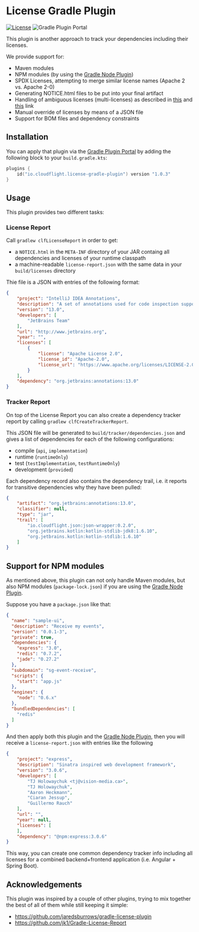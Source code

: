 # License Gradle Plugin

[![License](https://img.shields.io/badge/License-Apache_2.0-green.svg)](https://opensource.org/licenses/Apache-2.0)
![Gradle Plugin Portal](https://img.shields.io/gradle-plugin-portal/v/io.cloudflight.license-gradle-plugin?label=Gradle%20Plugin%20Portal)

This plugin is another approach to track your dependencies including their licenses.

We provide support for:

* Maven modules
* NPM modules (by using the [Gradle Node Plugin](https://github.com/node-gradle/gradle-node-plugin))
* SPDX Licenses, attempting to merge similar license names (Apache 2 vs. Apache 2-0)
* Generating NOTICE.html files to be put into your final artifact
* Handling of ambiguous licenses (multi-licenses) as described in [this](https://resources.whitesourcesoftware.com/blog-whitesource/license-compatibility) and [this](https://dwheeler.com/essays/floss-license-slide.pdf) link
* Manual override of licenses by means of a JSON file
* Support for BOM files and dependency constraints

## Installation

You can apply that plugin via the [Gradle Plugin Portal](https://plugins.gradle.org/plugin/io.cloudflight.license-gradle-plugin)
by adding the following block to your `build.gradle.kts`:

````kotlin
plugins {
    id("io.cloudflight.license-gradle-plugin") version "1.0.3"
}
````

## Usage 

This plugin provides two different tasks:

### License Report

Call `gradlew clfLicenseReport` in order to get:

* a `NOTICE.html` in the `META-INF` directory of your JAR containg all dependencies and licenses of your runtime classpath
* a machine-readable `license-report.json` with the same data in your `build/licenses` directory

Thie file is a JSON with entries of the following format:

````json
{
    "project": "IntelliJ IDEA Annotations",
    "description": "A set of annotations used for code inspection support and code documentation.",
    "version": "13.0",
    "developers": [
        "JetBrains Team"
    ],
    "url": "http://www.jetbrains.org",
    "year": "",
    "licenses": [
        {
            "license": "Apache License 2.0",
            "license_id": "Apache-2.0",
            "license_url": "https://www.apache.org/licenses/LICENSE-2.0"
        }
    ],
    "dependency": "org.jetbrains:annotations:13.0"
}
````


### Tracker Report

On top of the License Report you can also create a dependency tracker report by calling `gradlew clfCreateTrackerReport`.

This JSON file will be generated to `build/tracker/dependencies.json` and gives a list of dependencies for each of the following
configurations:

* compile (`api`, `implementation`)
* runtime (`runtimeOnly`)
* test (`testImplementation`, `testRuntimeOnly`)
* development (`provided`)

Each dependency record also contains the dependency trail, i.e. it reports for transitive
dependencies why they have been pulled:

````json
{
    "artifact": "org.jetbrains:annotations:13.0",
    "classifier": null,
    "type": "jar",
    "trail": [
        "io.cloudflight.json:json-wrapper:0.2.0",
        "org.jetbrains.kotlin:kotlin-stdlib-jdk8:1.6.10",
        "org.jetbrains.kotlin:kotlin-stdlib:1.6.10"
    ]
}
````

## Support for NPM modules

As mentioned above, this plugin can not only handle Maven modules, but
also NPM modules (`package-lock.json`) if you are using the [Gradle Node Plugin](https://github.com/node-gradle/gradle-node-plugin).

Suppose you have a `package.json` like that:

````json
{
  "name": "sample-ui",
  "description": "Receive my events",
  "version": "0.0.1-3",
  "private": true,
  "dependencies": {
    "express": "3.0",
    "redis": "0.7.2",
    "jade": "0.27.2"
  },
  "subdomain": "sg-event-receive",
  "scripts": {
    "start": "app.js"
  },
  "engines": {
    "node": "0.6.x"
  },
  "bundledDependencies": [
    "redis"
  ]
}
````

And then apply both this plugin and the [Gradle Node Plugin](https://github.com/node-gradle/gradle-node-plugin), then you will 
receive a `license-report.json` with entries like the following

````json
{
    "project": "express",
    "description": "Sinatra inspired web development framework",
    "version": "3.0.6",
    "developers": [
        "TJ Holowaychuk <tj@vision-media.ca>",
        "TJ Holowaychuk",
        "Aaron Heckmann",
        "Ciaran Jessup",
        "Guillermo Rauch"
    ],
    "url": "",
    "year": null,
    "licenses": [
    ],
    "dependency": "@npm:express:3.0.6"
}
````

This way, you can create one common dependency tracker info including all licenses for a combined backend+frontend application
(i.e. Angular + Spring Boot).


## Acknowledgements 

This plugin was inspired by a couple of other plugins, trying to mix together
the best of all of them while still keeping it simple:

* https://github.com/jaredsburrows/gradle-license-plugin
* https://github.com/jk1/Gradle-License-Report